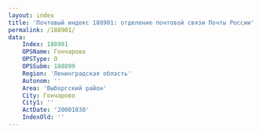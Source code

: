 ```yaml
---
layout: index
title: 'Почтовый индекс 188901: отделение почтовой связи Почты России'
permalink: /188901/
data:
    Index: 188901
    OPSName: Гончарово
    OPSType: О
    OPSSubm: 188899
    Region: 'Ленинградская область'
    Autonom: ''
    Area: 'Выборгский район'
    City: Гончарово
    City1: ''
    ActDate: '20001030'
    IndexOld: ''
---
```

